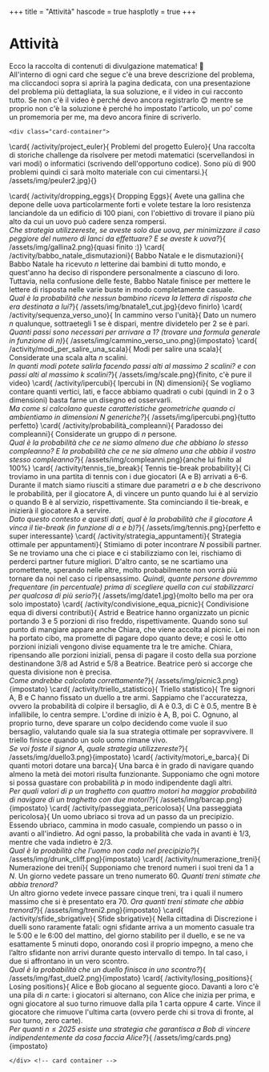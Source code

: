 +++
title = "Attività"
hascode = true
hasplotly = true
+++


# Attività

Ecco la raccolta di contenuti di divulgazione matematica! 🤩\
All'interno di ogni card che segue c'è una breve descrizione del problema, ma cliccandoci sopra si aprirà la pagina dedicata, con una presentazione del problema più dettagliata, la sua soluzione, e il video in cui racconto tutto. Se non c'è il video è perché devo ancora registrarlo 😊 mentre se proprio non c'è la soluzione è perché ho impostato l'articolo, un po' come un promemoria per me, ma devo ancora finire di scriverlo.

~~~ 
<div class="card-container">
~~~
\card{
    /activity/project_euler}{
        Problemi del progetto Eulero}{
            <!-- "Write code, do math, make friends" :)\ -->
            Una raccolta di storiche challenge da risolvere per metodi matematici (scervellandosi in vari modi) o informatici (scrivendo dell'opportuno codice). Sono più di 900 problemi quindi ci sarà molto materiale con cui cimentarsi.}{
                /assets/img/peuler2.jpg}{}

\card{
    /activity/dropping_eggs}{
        Dropping Eggs}{
            Avete una gallina che depone delle uova particolarmente forti e volete testare la loro resistenza lanciandole da un edificio di 100 piani, con l'obiettivo di trovare il piano più alto da cui un uovo può cadere senza rompersi.\
            _Che strategia utilizzereste, se aveste solo due uova, per minimizzare il caso peggiore del numero di lanci da effettuare? E se aveste $k$ uova?_}{
                /assets/img/gallina2.png}{quasi finito :)}
\card{
    /activity/babbo_natale_dismutazioni}{
        Babbo Natale e le dismutazioni}{
            Babbo Natale ha ricevuto $n$ letterine dai bambini di tutto mondo, e quest'anno ha deciso di rispondere personalmente a ciascuno di loro. Tuttavia, nella confusione delle feste, Babbo Natale finisce per mettere le lettere di risposta nelle varie buste in modo completamente casuale.\
            _Qual è la probabilità che nessun bambino riceva la lettera di risposta che era destinata a lui?_}{
                /assets/img/bnatale1_cut.jpg}{devo finirlo}
\card{
    /activity/sequenza_verso_uno}{
        In cammino verso l'unità}{
            Dato un numero $n$ qualunque, sottraetegli 1 se è dispari, mentre dividetelo per 2 se è pari.\
            _Quanti passi sono necessari per arrivare a 1? (trovare una formula generale in funzione di $n$)_}{
                /assets/img/cammino_verso_uno.png}{impostato}
\card{
    /activity/modi_per_salire_una_scala}{
        Modi per salire una scala}{
            Considerate una scala alta $n$ scalini.\
            _In quanti modi potete salirla facendo passi alti al massimo 2 scalini? e con passi alti al massimo $k$ scalini?_}{
                /assets/img/scale.png}{finito, c'è pure il video}
\card{
    /activity/ipercubi}{
        Ipercubi in \(N\) dimensioni}{
            Se vogliamo contare quanti vertici, lati, e facce abbiamo quadrati o cubi (quindi in 2 o 3 dimensioni) basta farne un disegno ed osservarli.\
            _Ma come si calcolano queste caratteristiche geometriche quando ci ambientiamo in dimensioni $N$ generiche?_}{
                /assets/img/ipercubi.png}{tutto perfetto}
\card{
    /activity/probabilità_compleanni}{
        Paradosso dei compleanni}{
            Considerate un gruppo di $n$ persone.\
            _Qual è la probabilità che ce ne siamo almeno due che abbiano lo stesso compleanno? E la probabilità che ce ne sia almeno una che abbia il vostro stesso compleanno?_}{
                /assets/img/compleanni.png}{anche lui finito al 100%}
\card{
    /activity/tennis_tie_break}{
        Tennis tie-break probability}{
            Ci troviamo in una partita di tennis con i due giocatori (A e B) arrivati a 6-6. Durante il match siamo riusciti a stimare due parametri $a$ e $b$ che descrivono le probabilità, per il giocatore A, di vincere un punto quando lui è al servizio o quando B è al servizio, rispettivamente. Sta cominciando il tie-break, e inizierà il giocatore A a servire.\
            _Dato questo contesto e questi dati, qual è la probabilità che il giocatore A vinca il tie-break (in funzione di $a$ e $b$)?_}{
                /assets/img/tennis.png}{perfetto e super interessante}
\card{
    /activity/strategia_appuntamenti}{
        Strategia ottimale per appuntamenti}{
            Stimiamo di poter incontrare $N$ possibili partner. Se ne troviamo una che ci piace e ci stabilizziamo con lei, rischiamo di perderci partner future migliori. D'altro canto, se ne scartiamo una promettente, sperando nelle altre, molto probabilmente non vorrà più tornare da noi nel caso ci ripensassimo.
            _Quindi, quante persone dovremmo frequentare (in percentuale) prima di scegliere quella con cui stabilizzarci per qualcosa di più serio?_}{
                /assets/img/date1.jpg}{molto bello ma per ora solo impostato}
\card{
    /activity/condivisione_equa_picnic}{
        Condivisione equa di diversi contributi}{
            Astrid e Beatrice hanno organizzato un picnic portando 3 e 5 porzioni di riso freddo, rispettivamente. Quando sono sul punto di mangiare appare anche Chiara, che viene accolta al picnic. Lei non ha portato cibo, ma promette di pagare dopo quanto deve; e così le otto porzioni iniziali vengono divise equamente tra le tre amiche. Chiara, ripensando alle porzioni iniziali, pensa di pagare il costo della sua porzione destinandone 3/8 ad Astrid e 5/8 a Beatrice. Beatrice però si accorge che questa divisione non è precisa.\
            _Come andrebbe calcolata correttamente?_}{
                /assets/img/picnic3.png}{impostato}
\card{
    /activity/triello_statistico}{
        Triello statistico}{
            Tre signori A, B e C hanno fissato un duello a tre armi. Sappiamo che l'accuratezza, ovvero la probabilità di colpire il bersaglio, di A è 0.3, di C è 0.5, mentre B è infallibile, lo centra sempre. L'ordine di inizio è A, B, poi C. Ognuno, al proprio turno, deve sparare un colpo decidendo come vuole il suo bersaglio, valutando quale sia la sua strategia ottimale per sopravvivere. Il triello finisce quando un solo uomo rimane vivo.\
            _Se voi foste il signor A, quale strategia utilizzereste?_}{
                /assets/img/duello3.png}{impostato}
\card{
    /activity/motori_e_barca}{
        Di quanti motori dotare una barca}{
            Una barca è in grado di navigare quando almeno la metà dei motori risulta funzionante. Supponiamo che ogni motore si possa guastare con probabilità $p$ in modo indipendente dagli altri.\
            _Per quali valori di $p$ un traghetto con quattro motori ha maggior probabilità di navigare di un traghetto con due motori?_}{
                /assets/img/barcap.png}{impostato}
\card{
    /activity/passeggiata_pericolosa}{
        Una passeggiata pericolosa}{
            Un uomo ubriaco si trova ad un passo da un precipizio. Essendo ubriaco, cammina in modo casuale, compiendo un passo o in avanti o all'indietro. Ad ogni passo, la probabilità che vada in avanti è 1/3, mentre che vada indietro è 2/3.\
            _Qual è la proabilità che l'uomo non cada nel precipizio?_}{
                /assets/img/drunk_cliff.png}{impostato}
\card{
    /activity/numerazione_treni}{
        Numerazione dei treni}{
            Supponiamo che trenord numeri i suoi treni da 1 a $N$. Un giorno vedete passare un treno numerato 60. _Quanti treni stimate che abbia trenord?_\
            Un altro giorno vedete invece passare cinque treni, tra i quali il numero massimo che si è presentato era 70. _Ora quanti treni stimate che abbia trenord?_}{
                /assets/img/treni2.png}{impostato}
\card{
    /activity/sfide_sbrigative}{
        Sfide sbrigative}{
            Nella cittadina di Discrezione i duelli sono raramente fatali: ogni sfidante arriva a un momento casuale tra le 5:00 e le 6:00 del mattino, del giorno stabilito per il duello, e se ne va esattamente 5 minuti dopo, onorando così il proprio impegno, a meno che l’altro sfidante non arrivi durante questo intervallo di tempo. In tal caso, i due si affrontano in un vero scontro. \
            _Qual è la probabilità che un duello finisca in uno scontro?_}{
                /assets/img/fast_duel2.png}{impostato}
\card{
    /activity/losing_positions}{
        Losing positions}{
            Alice e Bob giocano al seguente gioco. Davanti a loro c'è una pila di $n$ carte: i giocatori si alternano, con Alice che inizia per prima, e ogni giocatore al suo turno rimuove dalla pila 1 carta oppure 4 carte. Vince il giocatore che rimuove l'ultima carta (ovvero perde chi si trova di fronte, al suo turno, zero carte).\
            _Per quanti $n\leq 2025$ esiste una strategia che garantisca a Bob di vincere indipendentemente da cosa faccia Alice?_}{
                /assets/img/cards.png}{impostato}
<!-- \card{
    /activity/sfide_sbrigative}{
        Costruire il ponte sullo stretto?}{
            Il ponte sullo stretto costerebbe circa 14 miliardi di euro.}{
                /assets/img/cards.png} -->
<!-- \card{
    link}{
        titolo}{
            testo}{
                img} -->

~~~ 
</div> <!-- card container -->
~~~ 

<!--   <div class="card">
      <h5 class="card-title">Another Card</h5>
      <p class="card-content">
        This card also has some text to display its content. You can customize it as needed.
      </p>
    <img src="https://via.placeholder.com/286x180" alt="Card Image" style="width: 100%; height: auto;">
      <div style="display: flex; justify-content: space-between; align-items: center;">
        <button style="border: 1px solid #6c757d; background-color: transparent; color: #6c757d; padding: 0.25rem 0.5rem; border-radius: 0.25rem; font-size: 0.875rem; cursor: pointer;">
          View
        </button>
        <small style="color: #6c757d;">5 mins</small>
      </div>
  </div> -->


<!-- {{ addcomments }} -->